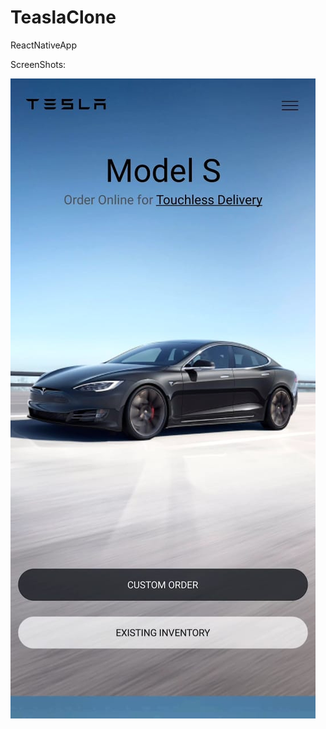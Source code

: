 # TeaslaClone
ReactNativeApp


ScreenShots: 

<img src='48870a6d-6b14-4ca5-b9f2-a43adb0849c6.jpg'/>
